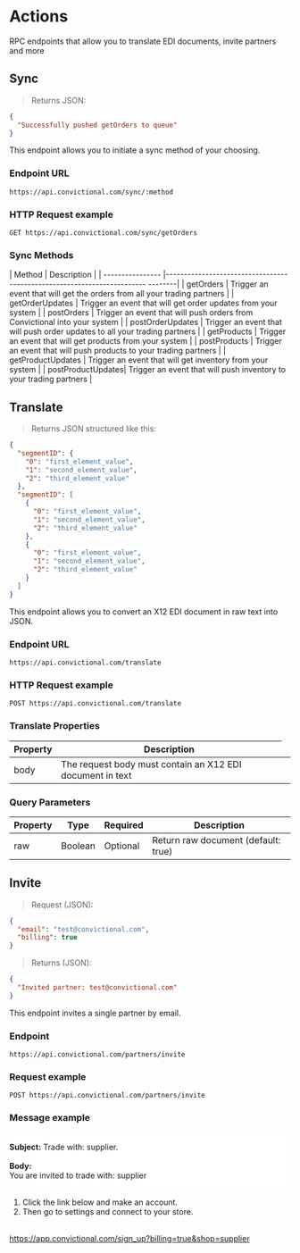 # Actions
RPC endpoints that allow you to translate EDI documents, invite partners and more

## Sync

> Returns JSON:

```json
{
  "Successfully pushed getOrders to queue"
}
```

This endpoint allows you to initiate a sync method of your choosing.

### Endpoint URL
`https://api.convictional.com/sync/:method`

### HTTP Request example
`GET https://api.convictional.com/sync/getOrders`

### Sync Methods
| Method            | Description                                                                     |
| ----------------  |------------------------------------------------------------------------ --------|
| getOrders         | Trigger an event that will get the orders from all your trading partners        | 
| getOrderUpdates   | Trigger an event that will get order updates from your system                   |
| postOrders        | Trigger an event that will push orders from Convictional into your system       |
| postOrderUpdates  | Trigger an event that will push order updates to all your trading partners      |
| getProducts       | Trigger an event that will get products from your system                        |
| postProducts      | Trigger an event that will push products to your trading partners               |
| getProductUpdates | Trigger an event that will get inventory from your system                       |
| postProductUpdates| Trigger an event that will push inventory to your trading partners              |

## Translate

> Returns JSON structured like this:

```json
{
  "segmentID": {
    "0": "first_element_value",
    "1": "second_element_value",
    "2": "third_element_value"
  },
  "segmentID": [
    {
      "0": "first_element_value",
      "1": "second_element_value",
      "2": "third_element_value"
    },
    {
      "0": "first_element_value",
      "1": "second_element_value",
      "2": "third_element_value"
    }
  ]
}
```

This endpoint allows you to convert an X12 EDI document in raw text into JSON.

### Endpoint URL
`https://api.convictional.com/translate`

### HTTP Request example

`POST https://api.convictional.com/translate`

### Translate Properties
| Property | Description                                                                           |
| -------- | ------------------------------------------------------------------------------------- |
| body     <td style="width:100%;"> The request body must contain an X12 EDI document in text </td>

### Query Parameters
| Property      | Type      | Required  | Description                                       |
| ------------  | --------- | ----------| --------------------------------------------------|
| raw           | Boolean   | Optional  | Return raw document (default: true)               |

## Invite

> Request (JSON):

```json
{
  "email": "test@convictional.com",
  "billing": true
}
```

> Returns (JSON):

```json
{
  "Invited partner: test@convictional.com"
}
```

This endpoint invites a single partner by email.

### Endpoint

`https://api.convictional.com/partners/invite`

### Request example

`POST https://api.convictional.com/partners/invite`

### Message example

<p style="background:white;"><br>
<b>Subject:</b> Trade with: supplier.<br><br>
<b>Body:</b><br>
You are invited to trade with: supplier<br><br>

1. Click the link below and make an account.<br>
2. Then go to settings and connect to your store.<br><br>

https://app.convictional.com/sign_up?billing=true&shop=supplier<br><br>
</p>